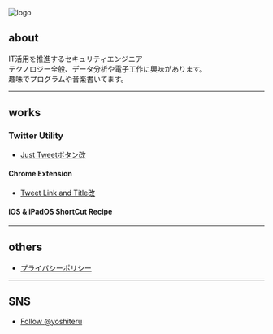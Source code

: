 ![logo](/img/yoshiteru_logo.png)

## about
IT活用を推進するセキュリティエンジニア  
テクノロジー全般、データ分析や電子工作に興味があります。  
趣味でプログラムや音楽書いてます。

---

## works
### Twitter Utility
+ [Just Tweetボタン改](JustTweetmod)
#### Chrome Extension

+ [Tweet Link and Title改](TweetLinkandTitlemod)
#### iOS & iPadOS ShortCut Recipe

---

## others
+ [プライバシーポリシー](privacy)

---

## SNS
+ <a href="https://twitter.com/yoshiteru?ref_src=twsrc%5Etfw" class="twitter-follow-button" data-show-count="false">Follow @yoshiteru</a><script async src="https://platform.twitter.com/widgets.js" charset="utf-8"></script>